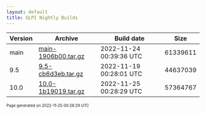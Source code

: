 ```yaml
---
layout: default
title: GLPI Nightly Builds
---
```


Version|Archive|Build date|Size
---|---|---|---
main|[main-1906b00.tar.gz](main-1906b00.tar.gz)|2022-11-24 00:39:36 UTC|61339611
9.5|[9.5-cb6d3eb.tar.gz](9.5-cb6d3eb.tar.gz)|2022-11-19 00:28:01 UTC|44637039
10.0|[10.0-1b19019.tar.gz](10.0-1b19019.tar.gz)|2022-11-25 00:28:29 UTC|57364767

<font size="1">Page generated on 2022-11-25 00:28:29 UTC</font>
